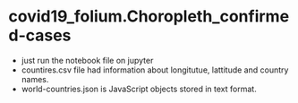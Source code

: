 # covid19_folium.Choropleth_confirmed-cases
- just run the notebook file on jupyter
- countires.csv file had information about longitutue, lattitude and country names.
- world-countries.json is JavaScript objects stored in text format.
